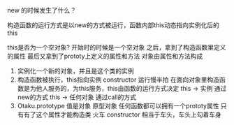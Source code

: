 new 的时候发生了什么？

构造函数的运行方式是以new的方式被运行，函数内部this动态指向实例化后的this

this是否为一个空对象? 开始时的时候是一个空对象 之后，拿到了构造函数里定义的属性 最后又拿到了prototy上定义的属性和方法
对象由属性和方法构成
1. 实例化一个新的对象，并且是这个类的实例
2. 构造函数被执行，this指向实例
constructor 运行慢半拍
 在面向对象里构造函数是为他人服务的，为this服务，this由函数的运行方式决定
 this -> 实例 通过new的方式
 this -> 任何对象 通过call的方式
3. Otaku.prototype  值是对象 原型对象
任何函数都可以拥有一个prototy属性 只有有了这个属性才能构造类
火车 constructor 相当于车头，车头上勾着车身